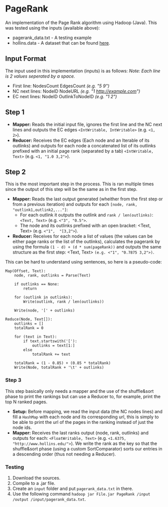 # PageRank

An implementation of the Page Rank algorithm using Hadoop (Java).
This was tested using the inputs (available above):
- pagerank_data.txt - A testing example
- hollins.data - A dataset that can be found [here](https://web2.qatar.cmu.edu/~gdicaro/15381/hw/hw4-files/hollins.dat).

## Input Format

The input used in this implementation (inputs) is as follows:
*Note: Each line is 2 values seperated by a space.*
 - First line: NodesCount EdgesCount *(e.g. "5 9")*
 - NC next lines: NodeID NodeURL *(e.g. "1 http://example.com")*
 - EC next lines: NodeID OutlinkToNodeID *(e.g. "1 2")*

## Step 1

- **Mapper:** Reads the initial input file, ignores the first line and the NC next lines and outputs the EC edges `<IntWritable, IntWritable>` (e.g. `<1, 2>`).
- **Reducer:** Receives the EC edges (Each node and an Iterable of its outlinks) and outputs for each node a concatenated list of its outlinks prefixed with an initial page rank (separated by a tab) `<IntWritable, Text>` (e.g. `<1, "1.0 3,2">`). 

## Step 2

This is the most important step in the process. This is ran multiple times since the output of this step will be the same as in the first step.

- **Mapper:** Reads the last output generated (wheither from the first step or from a previous iteration) and outputs for each `[node, rank, "outlink1,outlink2,..."]`:
  - For each outlink it outputs the outlink and `rank / len(outlinks)`: `<Text, Text>` (e.g. `<"3", "0.5">`.
  - The node and its outlinks prefixed with an open bracket: <Text, Text> (e.g. `<"1",  "[3,2">`).
-  **Reducer:** Receives for each node a list of values (the values can be either page ranks or the list of the outlinks), calculates the pagerank by using the formula `(1 - d) + (d * sum(pageRank))` and outputs the same structure as the first step: <Text, Text> `(e.g. <"1", "0.7875 3,2">)`.

This can be hard to understand using sentences, so here is a pseudo-code:
```
Map(Offset, Text):
	node, rank, outlinks = Parse(Text)
	
	if outlinks == None:
		return

	for (outlink in outlinks):
		Write(outlink, rank / len(outlinks))

	Write(node, '[' + outlinks)

Reduce(Node, Text[]):
	outlinks = []
	totalRank = 0

	for (text in Text):
		if text.startswith('['):
			outlinks = text[1:]
		else
			totalRank += text

	totalRank = (1 - 0.85) + (0.85 * totalRank)
	Write(Node, totalRank + '\t' + outlinks)
```

### Step 3

This step basically only needs a mapper and the use of the shuffle&sort phase to print the rankings but can use a Reducer to, for example, print the top N ranked pages.
- **Setup:** Before mapping, we read the input data (the NC nodes lines) and fill a `HashMap` with each node and its corresponding url, this is simply to be able to print the url of the pages in the ranking instead of just the node ids.
- **Mapper:** Receives the last ranks output (node, rank, outlinks) and outputs for each: `<FloatWritable, Text>` (e.g. `<1.6375, "http://www.hollins.edu/">`). We write the rank as the key so that the shuffle&sort phase (using a custom SortComparator) sorts our entries in a descending order (thus not needing a Reducer).

### Testing

 1. Download the sources.
 2. Compile to a .jar file.
 3. Create an `input` folder and put `pagerank_data.txt` in there.
 5. Use the following command `hadoop jar File.jar PageRank /input /output /input/pagerank_data.txt`.

